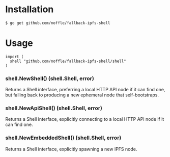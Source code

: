 # Installation

```
$ go get github.com/noffle/fallback-ipfs-shell
```

# Usage
```
import (
  shell "github.com/noffle/fallback-ipfs-shell/shell"
)
```

### shell.NewShell() (shell.Shell, error)

Returns a Shell interface, preferring a local HTTP API node if it can find
one, but falling back to producing a new ephemeral node that
self-bootstraps.

### shell.NewApiShell() (shell.Shell, error)

Returns a Shell interface, explicitly connecting to a local HTTP
API node if it can find one.

### shell.NewEmbeddedShell() (shell.Shell, error)

Returns a Shell interface, explicitly spawning a new IPFS node.

